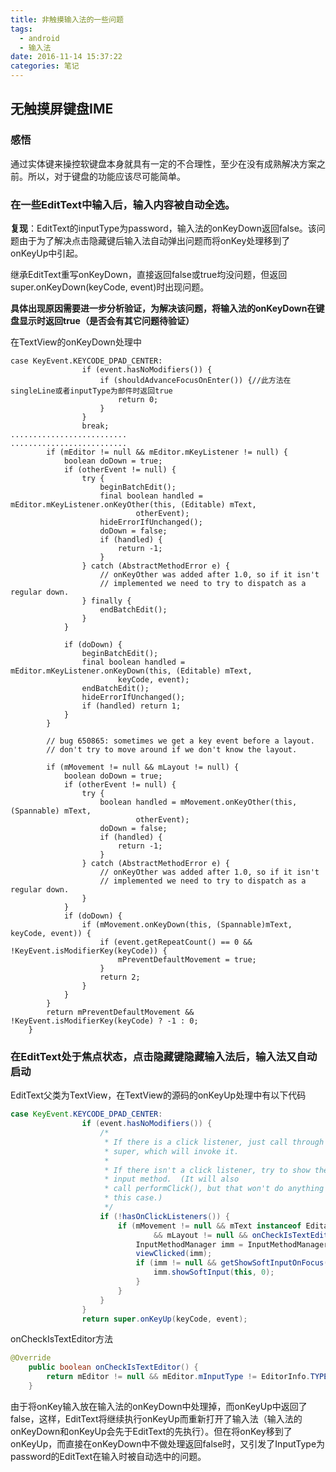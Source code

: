 ```yaml
---
title: 非触摸输入法的一些问题
tags:
  - android
  - 输入法
date: 2016-11-14 15:37:22
categories: 笔记
---
```


## 无触摸屏键盘IME

### 感悟

通过实体键来操控软键盘本身就具有一定的不合理性，至少在没有成熟解决方案之前。所以，对于键盘的功能应该尽可能简单。

### 在一些EditText中输入后，输入内容被自动全选。

**复现**：EditText的inputType为password，输入法的onKeyDown返回false。该问题由于为了解决点击隐藏键后输入法自动弹出问题而将onKey处理移到了onKeyUp中引起。

继承EditText重写onKeyDown，直接返回false或true均没问题，但返回super.onKeyDown(keyCode, event)时出现问题。

**具体出现原因需要进一步分析验证，为解决该问题，将输入法的onKeyDown在键盘显示时返回true（是否会有其它问题待验证）**

在TextView的onKeyDown处理中

```
case KeyEvent.KEYCODE_DPAD_CENTER:
                if (event.hasNoModifiers()) {
                    if (shouldAdvanceFocusOnEnter()) {//此方法在singleLine或者inputType为邮件时返回true
                        return 0;
                    }
                }
                break;
..........................
..........................
        if (mEditor != null && mEditor.mKeyListener != null) {
            boolean doDown = true;
            if (otherEvent != null) {
                try {
                    beginBatchEdit();
                    final boolean handled = mEditor.mKeyListener.onKeyOther(this, (Editable) mText,
                            otherEvent);
                    hideErrorIfUnchanged();
                    doDown = false;
                    if (handled) {
                        return -1;
                    }
                } catch (AbstractMethodError e) {
                    // onKeyOther was added after 1.0, so if it isn't
                    // implemented we need to try to dispatch as a regular down.
                } finally {
                    endBatchEdit();
                }
            }

            if (doDown) {
                beginBatchEdit();
                final boolean handled = mEditor.mKeyListener.onKeyDown(this, (Editable) mText,
                        keyCode, event);
                endBatchEdit();
                hideErrorIfUnchanged();
                if (handled) return 1;
            }
        }

        // bug 650865: sometimes we get a key event before a layout.
        // don't try to move around if we don't know the layout.

        if (mMovement != null && mLayout != null) {
            boolean doDown = true;
            if (otherEvent != null) {
                try {
                    boolean handled = mMovement.onKeyOther(this, (Spannable) mText,
                            otherEvent);
                    doDown = false;
                    if (handled) {
                        return -1;
                    }
                } catch (AbstractMethodError e) {
                    // onKeyOther was added after 1.0, so if it isn't
                    // implemented we need to try to dispatch as a regular down.
                }
            }
            if (doDown) {
                if (mMovement.onKeyDown(this, (Spannable)mText, keyCode, event)) {
                    if (event.getRepeatCount() == 0 && !KeyEvent.isModifierKey(keyCode)) {
                        mPreventDefaultMovement = true;
                    }
                    return 2;
                }
            }
        }
        return mPreventDefaultMovement && !KeyEvent.isModifierKey(keyCode) ? -1 : 0;
    }
```







### 在EditText处于焦点状态，点击隐藏键隐藏输入法后，输入法又自动启动

EditText父类为TextView，在TextView的源码的onKeyUp处理中有以下代码

```java
case KeyEvent.KEYCODE_DPAD_CENTER:
                if (event.hasNoModifiers()) {
                    /*
                     * If there is a click listener, just call through to
                     * super, which will invoke it.
                     *
                     * If there isn't a click listener, try to show the soft
                     * input method.  (It will also
                     * call performClick(), but that won't do anything in
                     * this case.)
                     */
                    if (!hasOnClickListeners()) {
                        if (mMovement != null && mText instanceof Editable
                                && mLayout != null && onCheckIsTextEditor()) {
                            InputMethodManager imm = InputMethodManager.peekInstance();
                            viewClicked(imm);
                            if (imm != null && getShowSoftInputOnFocus()) {
                                imm.showSoftInput(this, 0);
                            }
                        }
                    }
                }
                return super.onKeyUp(keyCode, event);
```

onCheckIsTextEditor方法

```java
@Override
    public boolean onCheckIsTextEditor() {
        return mEditor != null && mEditor.mInputType != EditorInfo.TYPE_NULL;
    }
```

由于将onKey输入放在输入法的onKeyDown中处理掉，而onKeyUp中返回了false，这样，EditText将继续执行onKeyUp而重新打开了输入法（输入法的onKeyDown和onKeyUp会先于EditText的先执行）。但在将onKey移到了onKeyUp，而直接在onKeyDown中不做处理返回false时，又引发了InputType为password的EditText在输入时被自动选中的问题。